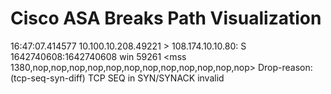 # Cisco ASA Breaks Path Visualization

16:47:07.414577 10.100.10.208.49221 > 108.174.10.10.80: S 1642740608:1642740608 win 59261 \<mss 1380,nop,nop,nop,nop,nop,nop,nop,nop,nop,nop,nop,nop> Drop-reason: (tcp-seq-syn-diff) TCP SEQ in SYN/SYNACK invalid

